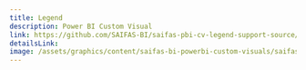 ```yaml
---
title: Legend
description: Power BI Custom Visual
link: https://github.com/SAIFAS-BI/saifas-pbi-cv-legend-support-source/issues
detailsLink:
image: /assets/graphics/content/saifas-bi-powerbi-custom-visuals/saifas-bi-pbi-cv-legend-300px-300px.png
---
```

